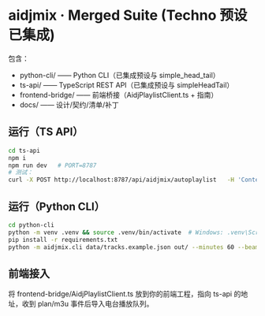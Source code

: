 # aidjmix · Merged Suite (Techno 预设已集成)

包含：
- python-cli/  —— Python CLI（已集成预设与 simple_head_tail）
- ts-api/      —— TypeScript REST API（已集成预设与 simpleHeadTail）
- frontend-bridge/ —— 前端桥接（AidjPlaylistClient.ts + 指南）
- docs/        —— 设计/契约/清单/补丁

## 运行（TS API）
```bash
cd ts-api
npm i
npm run dev   # PORT=8787
# 测试：
curl -X POST http://localhost:8787/api/aidjmix/autoplaylist   -H 'Content-Type: application/json'   -d '{"tracks":[{"id":"t1","durationSec":240,"bpm":128,"keyCamelot":"8A","path":"/music/a.mp3"}],"preset":"peak_warehouse","simpleHeadTail":true}'
```

## 运行（Python CLI）
```bash
cd python-cli
python -m venv .venv && source .venv/bin/activate  # Windows: .venv\Scripts\activate
pip install -r requirements.txt
python -m aidjmix.cli data/tracks.example.json out/ --minutes 60 --beam 24 --techno 1 --preset classic --simple_head_tail
```

## 前端接入
将 frontend-bridge/AidjPlaylistClient.ts 放到你的前端工程，指向 ts-api 的地址，收到 plan/m3u 事件后导入电台播放队列。
